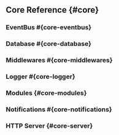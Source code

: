 ## Core Reference {#core}

### EventBus #{core-eventbus}

### Database #{core-database}

### Middlewares #{core-middlewares}

### Logger #{core-logger}

### Modules {#core-modules}

### Notifications #{core-notifications}

### HTTP Server {#core-server}

